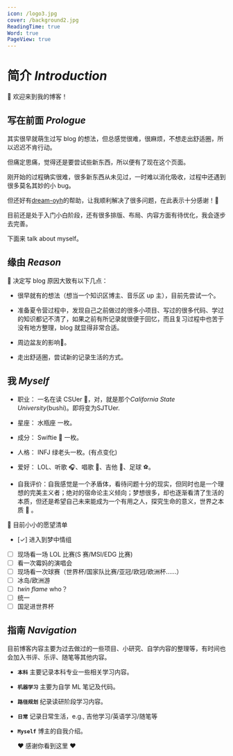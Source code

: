 ```yaml
---
icon: /logo3.jpg
cover: /background2.jpg
ReadingTime: true
Word: true
PageView: true
---
```


# 简介 _Introduction_

:wave: 欢迎来到我的博客！

## 写在前面 _Prologue_

其实很早就萌生过写 blog 的想法，但总感觉很难，很麻烦，不想走出舒适圈，所以迟迟不肯行动。

但痛定思痛，觉得还是要尝试些新东西，所以便有了现在这个页面。

刚开始的过程确实很难，很多新东西从未见过，一时难以消化吸收，过程中还遇到很多莫名其妙的小 bug。

但还好有[dream-oyh](https://dream-oyh.pages.dev/)的帮助，让我顺利解决了很多问题，在此表示十分感谢！:sparkling_heart:

目前还是处于入门小白阶段，还有很多排版、布局、内容方面有待优化，我会逐步去完善。

下面来 talk about myself。

## 缘由 _Reason_

:open_hands: 决定写 blog 原因大致有以下几点：

- 很早就有的想法（想当一个知识区博主、音乐区 up 主），目前先尝试一个。

- 准备夏令营过程中，发现自己之前做过的很多小项目、写过的很多代码、学过的知识都记不清了，如果之前有所记录就很便于回忆，而且复习过程中也苦于没有地方整理，blog 就显得非常合适。

- 周边盆友的影响:two_men_holding_hands:。

- 走出舒适圈，尝试新的记录生活的方式。

## 我 _Myself_

- 职业： 一名在读 CSUer :school:，对，就是那个*California State University*(bushi)。即将变为SJTUer.

- 星座： 水瓶座 <HopeIcon icon = 'shuipingzuo'/> 一枚。

- 成分： Swiftie :strawberry: 一枚。

- 人格： INFJ 绿老头一枚。(有点变化)

- 爱好： LOL、听歌 :headphones:、唱歌 :microphone:、吉他 :guitar:、足球 :soccer:。

- 自我评价：自我感觉是一个矛盾体，看待问题十分的现实，但同时也是一个理想的完美主义者；绝对的宿命论主义倾向；梦想很多，却也逐渐看清了生活的本质，但还是希望自己未来能成为一个有用之人，探究生命的意义，世界之本质 :thought_balloon: 。

:pencil: 目前小小的愿望清单

- [✓] 进入到梦中情组
- [ ] 现场看一场 LOL 比赛(S 赛/MSI/EDG 比赛)
- [ ] 看一次霉妈的演唱会
- [ ] 现场看一次球赛（世界杯/国家队比赛/亚冠/欧冠/欧洲杯......）
- [ ] 冰岛/欧洲游
- [ ] _twin flame_ who？
- [ ] 统一
- [ ] 国足进世界杯

## 指南 _Navigation_

目前博客内容主要为过去做过的一些项目、小研究、自学内容的整理等，有时间也会加入书评、乐评、随笔等其他内容。

- **`本科`** 主要记录本科专业一些相关学习内容。
- **`机器学习`** 主要为自学 ML 笔记及代码。
- **`路径规划`** 纪录读研阶段学习内容。
- **`日常`** 记录日常生活，e.g., 吉他学习/英语学习/随笔等
- **`Myself`** 博主的自我介绍。

  :heart: 感谢你看到这里 :heart:
